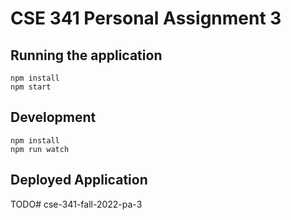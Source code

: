 # CSE 341 Personal Assignment 3
## Running the application
```
npm install
npm start
```

## Development
```
npm install
npm run watch
```

## Deployed Application
TODO# cse-341-fall-2022-pa-3
